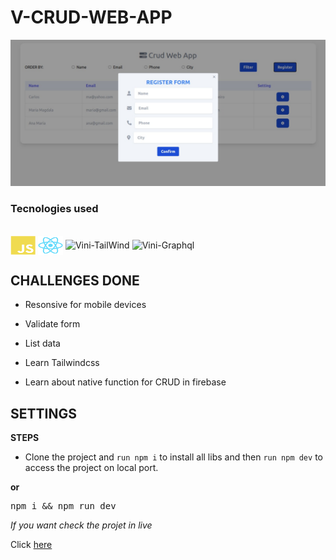 # V-CRUD-WEB-APP


![Design preview for the Crud app coding challenge](./src/assets/bunner.jpeg)


### Tecnologies used

<div style="display: inline_block"><br>
  <img align="center" alt="Vini-Js" height="30" width="40" src="https://raw.githubusercontent.com/devicons/devicon/master/icons/javascript/javascript-plain.svg">
  <img align="center" alt="Vini-React" height="30" width="40" src="https://raw.githubusercontent.com/devicons/devicon/master/icons/react/react-original.svg">
  <img align="center" alt="Vini-TailWind" height="30" width="40"  src="https://cdn.jsdelivr.net/gh/devicons/devicon/icons/tailwindcss/tailwindcss-plain.svg" />
  <img align="center" alt="Vini-Graphql" height="30" width="40" src="https://cdn.jsdelivr.net/gh/devicons/devicon/icons/firebase/firebase-plain.svg" />
  
</div>

## CHALLENGES DONE

- Resonsive for mobile devices

- Validate form

- List data

- Learn Tailwindcss

- Learn about native function for CRUD in firebase

## SETTINGS

**STEPS**

- Clone the project and `run npm i` to install all libs and then `run npm dev` to access the project on local port.

**or**

<div class="highlight highlight-source-shell notranslate position-relative overflow-auto">
  <pre>npm i && npm run dev</pre>
</div>

*If you want check the projet in live*

Click [here](https://v-crup-web-apps.surge.sh/)
